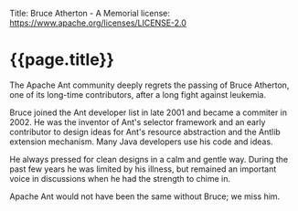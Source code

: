 Title: Bruce Atherton - A Memorial
license: https://www.apache.org/licenses/LICENSE-2.0

# {{page.title}}

The Apache Ant community deeply regrets the passing of Bruce Atherton, one of its long-time contributors, after a long fight against leukemia.                                  

Bruce joined the Ant developer list in late 2001 and became a commiter in 2002.  He was the inventor of Ant's selector framework and an early contributor to design ideas for Ant's resource abstraction and the Antlib extension mechanism.  Many Java developers use his code and ideas.
                                                                
He always pressed for clean designs in a calm and gentle way.  During the past few years he was limited by his illness, but remained an important voice in discussions when he had the strength to chime in.

Apache Ant would not have been the same without Bruce; we miss him.
